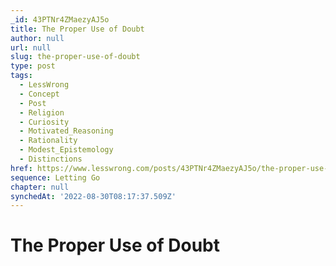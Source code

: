 ```yaml
---
_id: 43PTNr4ZMaezyAJ5o
title: The Proper Use of Doubt
author: null
url: null
slug: the-proper-use-of-doubt
type: post
tags:
  - LessWrong
  - Concept
  - Post
  - Religion
  - Curiosity
  - Motivated_Reasoning
  - Rationality
  - Modest_Epistemology
  - Distinctions
href: https://www.lesswrong.com/posts/43PTNr4ZMaezyAJ5o/the-proper-use-of-doubt
sequence: Letting Go
chapter: null
synchedAt: '2022-08-30T08:17:37.509Z'
---
```

# The Proper Use of Doubt

